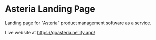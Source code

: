 # Asteria Landing Page
Landing page for "Asteria" product management software as a service.


Live website at https://goasteria.netlify.app/
